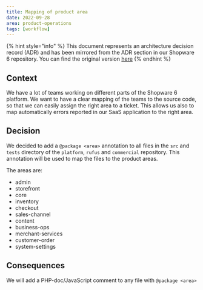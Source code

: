 ```yaml
---
title: Mapping of product area
date: 2022-09-28
area: product-operations
tags: [workflow]
--- 
```


{% hint style="info" %}
This document represents an architecture decision record (ADR) and has been mirrored from the ADR section in our Shopware 6 repository.
You can find the original version [here](https://github.com/shopware/platform/blob/trunk/adr/2022-09-28-mapping-of-product-area.md)
{% endhint %}

## Context

We have a lot of teams working on different parts of the Shopware 6 platform.
We want to have a clear mapping of the teams to the source code, so that we can easily assign the right area to a ticket.
This allows us also to map automatically errors reported in our SaaS application to the right area.

## Decision

We decided to add a `@package <area>` annotation to all files in the `src` and `tests` directory of the `platform`, `rufus` and `commercial` repository.
This annotation will be used to map the files to the product areas.

The areas are:

- admin
- storefront
- core
- inventory
- checkout
- sales-channel
- content
- business-ops
- merchant-services
- customer-order
- system-settings

## Consequences

We will add a PHP-doc/JavaScript comment to any file with `@package <area>`
